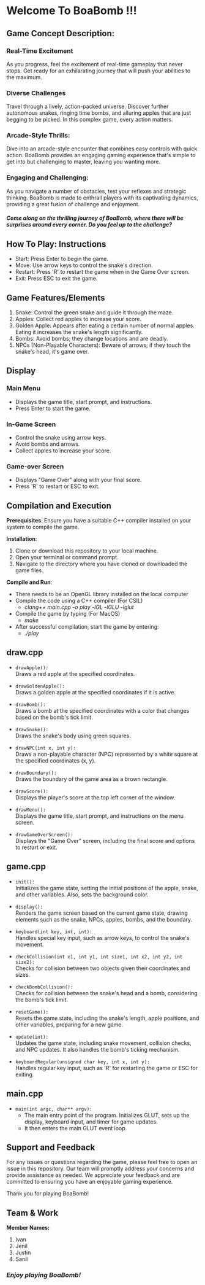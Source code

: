 # Welcome To BoaBomb !!! #

## Game Concept Description: ##

### Real-Time Excitement ###
As you progress, feel the excitement of real-time gameplay that never stops. Get ready for an exhilarating journey that will push your abilities to the maximum.

### Diverse Challenges ###
Travel through a lively, action-packed universe. Discover further autonomous snakes, ringing time bombs, and alluring apples that are just begging to be picked. In this complex game, every action matters.

### Arcade-Style Thrills: ###
Dive into an arcade-style encounter that combines easy controls with quick action. BoaBomb provides an engaging gaming experience that's simple to get into but challenging to master, leaving you wanting more.

### Engaging and Challenging: ###
As you navigate a number of obstacles, test your reflexes and strategic thinking. BoaBomb is made to enthrall players with its captivating dynamics, providing a great fusion of challenge and enjoyment.

#### _Come along on the thrilling journey of BoaBomb, where there will be surprises around every corner. Do you feel up to the challenge?_ ####

## How To Play: Instructions ## 

* Start: Press Enter to begin the game.
* Move: Use arrow keys to control the snake's direction.
* Restart: Press 'R' to restart the game when in the Game Over screen.
* Exit: Press ESC to exit the game.

## Game Features/Elements ## 

1. Snake: Control the green snake and guide it through the maze.
2. Apples: Collect red apples to increase your score.
3. Golden Apple: Appears after eating a certain number of normal apples. Eating it increases the snake's length significantly.
4. Bombs: Avoid bombs; they change locations and are deadly.
5. NPCs (Non-Playable Characters): Beware of arrows; if they touch the snake's head, it's game over.

## Display ##

### Main Menu ###
- Displays the game title, start prompt, and instructions.
- Press Enter to start the game.

### In-Game Screen ###
- Control the snake using arrow keys.
- Avoid bombs and arrows.
- Collect apples to increase your score.

### Game-over Screen ###
- Displays "Game Over" along with your final score.
- Press 'R' to restart or ESC to exit.

## Compilation and Execution ##

**Prerequisites**:
Ensure you have a suitable C++ compiler installed on your system to compile the game.

**Installation**:
1. Clone or download this repository to your local machine.
2. Open your terminal or command prompt.
3. Navigate to the directory where you have cloned or downloaded the game files.

**Compile and Run**:
* There needs to be an OpenGL library installed on the local computer
* Compile the code using a C++ compiler (For CSIL)
  * _clang++ main.cpp -o play -lGL -lGLU -lglut_
* Compile the game by typing (For MacOS)
  * _make_
* After successful compilation, start the game by entering:
  * _./play_

## draw.cpp ## 

* ```drawApple():``` </br>
Draws a red apple at the specified coordinates.

* ```drawGoldenApple():``` </br>
Draws a golden apple at the specified coordinates if it is active.

* ```drawBomb():``` </br>
Draws a bomb at the specified coordinates with a color that changes based on the bomb's tick limit.

* ```drawSnake():``` </br>
Draws the snake's body using green squares.

* ```drawNPC(int x, int y):``` </br>
Draws a non-playable character (NPC) represented by a white square at the specified coordinates (x, y).

* ```drawBoundary():``` </br>
Draws the boundary of the game area as a brown rectangle.

* ```drawScore():``` </br>
Displays the player's score at the top left corner of the window.

* ```drawMenu():``` </br>
Displays the game title, start prompt, and instructions on the menu screen.

* ```drawGameOverScreen():``` </br>
Displays the "Game Over" screen, including the final score and options to restart or exit.

## game.cpp ##

* ```init():``` </br>
Initializes the game state, setting the initial positions of the apple, snake, and other variables. Also, sets the background color.

* ```display():``` </br>
Renders the game screen based on the current game state, drawing elements such as the snake, NPCs, apples, bombs, and the boundary.

* ```keyboard(int key, int, int):``` </br>
Handles special key input, such as arrow keys, to control the snake's movement.

* ```checkCollision(int x1, int y1, int size1, int x2, int y2, int size2):``` </br>
Checks for collision between two objects given their coordinates and sizes.

* ```checkBombCollision():``` </br>
Checks for collision between the snake's head and a bomb, considering the bomb's tick limit.

* ```resetGame():``` </br>
Resets the game state, including the snake's length, apple positions, and other variables, preparing for a new game.

* ```update(int):``` </br>
Updates the game state, including snake movement, collision checks, and NPC updates. It also handles the bomb's ticking mechanism.

* ```keyboardRegular(unsigned char key, int x, int y):``` </br>
Handles regular key input, such as 'R' for restarting the game or ESC for exiting.

## main.cpp ##

* ```main(int argc, char** argv): ``` </br>
  - The main entry point of the program. Initializes GLUT, sets up the display, keyboard input, and timer for game updates.
  - It then enters the main GLUT event loop.

## Support and Feedback ##

For any issues or questions regarding the game, please feel free to open an issue in this repository. Our team will promptly address your concerns and provide assistance as needed. We appreciate your feedback and are committed to ensuring you have an enjoyable gaming experience.

Thank you for playing BoaBomb!

## Team & Work ## 

**Member Names:**
1. Ivan
2. Jenil
3. Justin
4. Sanil

### _Enjoy playing BoaBomb!_ ###


